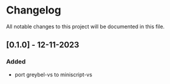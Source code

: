 # Changelog

All notable changes to this project will be documented in this file.

## [0.1.0] - 12-11-2023

### Added

- port greybel-vs to miniscript-vs